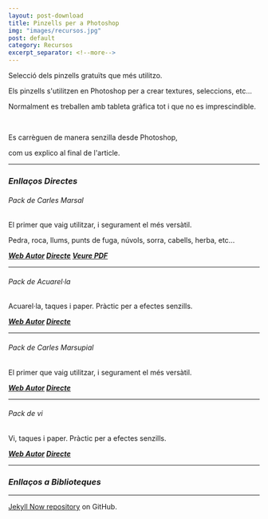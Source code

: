 ```yaml
---
layout: post-download
title: Pinzells per a Photoshop
img: "images/recursos.jpg"
post: default
category: Recursos
excerpt_separator: <!--more-->
---
```


Selecció dels pinzells gratuïts que més utilitzo.

Els pinzells s'utilitzen en Photoshop per a crear textures, seleccions, etc...

Normalment es treballen amb tableta gràfica tot i que no es imprescindible.


<!--more-->


<br>

Es carrèguen de manera senzilla desde Photoshop,

com us explico al final de l'article.

---

### *Enllaços Directes*


###### Pack de Carles Marsal
El primer que vaig utilitzar, i segurament el més versàtil.

Pedra, roca, llums, punts de fuga, núvols, sorra, cabells, herba, etc...

<strong><em><a href="http://carlesmarsal.com/about/#footer" title="Baixar desde la web"><i class="icon-cloud-download"></i>Web Autor</a></em>
<em><a href="https://www.dropbox.com/s/h1n73f9hr5msu85/Carles%20Marsal%20Photoshop%20Brushes.zip?dl=0" title="Enllaç directe"><i class="icon-cloud-download"></i>Directe</a></em>
<em><a href="http://xxx/carlesmarsal.pdf" title="Baixar desde la web"><i class="icon-cloud-download"></i>Veure PDF</a></em></strong>

---

###### Pack de Acuarel·la
Acuarel·la, taques i paper. Pràctic per a efectes senzills.

<strong><em><a href="xxx" title="Baixar desde la web"><i class="icon-cloud-download"></i>Web Autor</a></em>
<em><a href="xxx" title="Enllaç directe"><i class="icon-cloud-download"></i>Directe</a></em></strong>

---

###### Pack de Carles Marsupial
El primer que vaig utilitzar, i segurament el més versàtil.

<strong><em><a href="xxx" title="Baixar desde la web"><i class="icon-cloud-download"></i>Web Autor</a></em>
<em><a href="xxx" title="Enllaç directe"><i class="icon-cloud-download"></i>Directe</a></em></strong>

---

###### Pack de vi
Vi, taques i paper. Pràctic per a efectes senzills.

<strong><em><a href="xxx" title="Baixar desde la web"><i class="icon-cloud-download"></i>Web Autor</a></em>
<em><a href="xxx" title="Enllaç directe"><i class="icon-cloud-download"></i>Directe</a></em></strong>

---

### *Enllaços a Biblioteques*

---

 [Jekyll Now repository](https://github.com/barryclark/jekyll-now) on GitHub.
